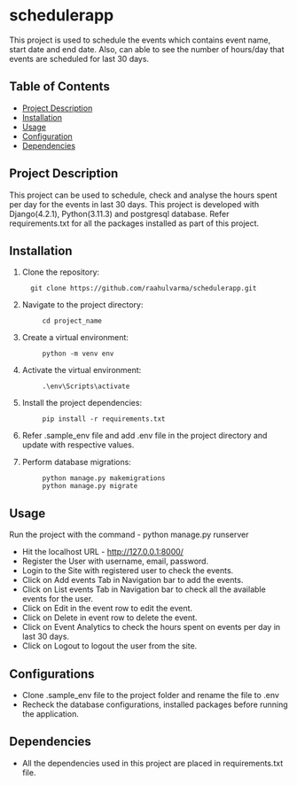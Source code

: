 # schedulerapp

This project is used to schedule the events which contains event name, start date and end date. Also, can able to see the number of hours/day that events are scheduled for last 30 days.

## Table of Contents

- [Project Description](#project-description)
- [Installation](#installation)
- [Usage](#usage)
- [Configuration](#configuration)
- [Dependencies](#dependencies)

## Project Description

This project can be used to schedule, check and analyse the hours spent per day for the events in last 30 days. This project is developed with Django(4.2.1), Python(3.11.3) and postgresql database. Refer requirements.txt for all the packages installed as part of this project.

## Installation

1. Clone the repository: 

         git clone https://github.com/raahulvarma/schedulerapp.git

2. Navigate to the project directory:

            cd project_name

3. Create a virtual environment:

            python -m venv env

4. Activate the virtual environment:

            .\env\Scripts\activate
5. Install the project dependencies:

            pip install -r requirements.txt
6. Refer .sample_env file and add .env file in the project directory and update with respective values.
7. Perform database migrations:

            python manage.py makemigrations
            python manage.py migrate

## Usage

Run the project with the command - python manage.py runserver

- Hit the localhost URL - http://127.0.0.1:8000/
- Register the User with username, email, password.
- Login to the Site with registered user to check the events.
- Click on Add events Tab in Navigation bar to add the events.
- Click on List events Tab in Navigation bar to check all the available events for the user.
- Click on Edit in the event row to edit the event.
- Click on Delete in event row to delete the event.
- Click on Event Analytics to check the hours spent on events per day in last 30 days.
- Click on Logout to logout the user from the site.

## Configurations

- Clone .sample_env file to the project folder and rename the file to .env
- Recheck the database configurations, installed packages before running the application.

## Dependencies

- All the dependencies used in this project are placed in requirements.txt file.



